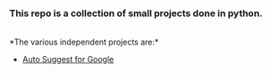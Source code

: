 ### This repo is a collection of small projects done in python.
<br>
*The various independent projects are:*
<br>

- [Auto Suggest for Google](https://github.com/baronrogers5/python-scripts/tree/master/auto-suggest-for-google)

